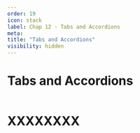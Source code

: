 ```yaml
---
order: 19
icon: stack
label: Chap 12 - Tabs and Accordions
meta:
title: "Tabs and Accordions"
visibility: hidden
---
```

# Tabs and Accordions

![]()

# XXXXXXXX

